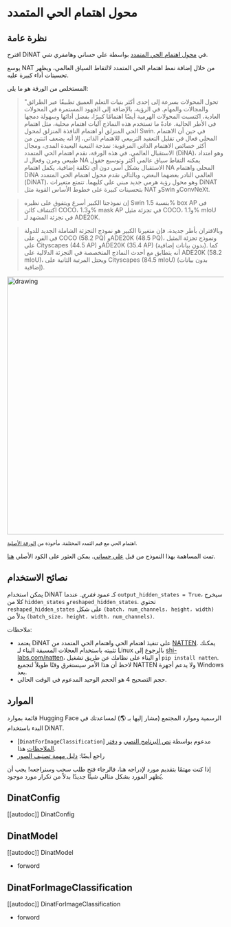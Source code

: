 # محول اهتمام الحي المتمدد 

## نظرة عامة 

اقترح DiNAT في [محول اهتمام الحي المتمدد](https://arxiv.org/abs/2209.15001)
بواسطة علي حساني وهامفري شي.

يوسع NAT من خلال إضافة نمط اهتمام الحي المتمدد لالتقاط السياق العالمي،
ويظهر تحسينات أداء كبيرة عليه.

المستخلص من الورقة هو ما يلي:

> "تحول المحولات بسرعة إلى إحدى أكثر بنيات التعلم العميق تطبيقًا عبر الطرائق والمجالات والمهام. في الرؤية، بالإضافة إلى الجهود المستمرة في المحولات العادية، اكتسبت المحولات الهرمية أيضًا اهتمامًا كبيرًا، بفضل أدائها وسهولة دمجها في الأطر الحالية. عادةً ما تستخدم هذه النماذج آليات اهتمام محلية، مثل اهتمام الحي المنزلق أو اهتمام النافذة المنزلق لمحول Swin. في حين أن الاهتمام المحلي فعال في تقليل التعقيد التربيعي للاهتمام الذاتي، إلا أنه يضعف اثنتين من أكثر خصائص الاهتمام الذاتي المرغوبة: نمذجة التبعية البعيدة المدى، ومجال الاستقبال العالمي. في هذه الورقة، نقدم اهتمام الحي المتمدد (DiNA)، وهو امتداد طبيعي ومرن وفعال لـ NA يمكنه التقاط سياق عالمي أكثر وتوسيع حقول الاستقبال بشكل أسي دون أي تكلفة إضافية. يكمل اهتمام NA المحلي واهتمام DiNA العالمي النادر بعضهما البعض، وبالتالي نقدم محول اهتمام الحي المتمدد (DiNAT)، وهو محول رؤية هرمي جديد مبني على كليهما. تتمتع متغيرات DiNAT بتحسينات كبيرة على خطوط الأساس القوية مثل NAT وSwin وConvNeXt.

> إن نموذجنا الكبير أسرع ويتفوق على نظيره Swin بنسبة 1.5% box AP في اكتشاف كائن COCO، و1.3% mask AP في تجزئة مثيل COCO، و1.1% mIoU في تجزئة المشهد لـ ADE20K.

> وبالاقتران بأطر جديدة، فإن متغيرنا الكبير هو نموذج التجزئة الشاملة الجديد للدولة في الفن على COCO (58.2 PQ) وADE20K (48.5 PQ)، ونموذج تجزئة المثيل على Cityscapes (44.5 AP) وADE20K (35.4 AP) (بدون بيانات إضافية). كما أنه يتطابق مع أحدث النماذج المتخصصة في التجزئة الدلالية على ADE20K (58.2 mIoU)، ويحتل المرتبة الثانية على Cityscapes (84.5 mIoU) (بدون بيانات إضافية).

<img
src="https://huggingface.co/datasets/huggingface/documentation-images/resolve/main/dilated-neighborhood-attention-pattern.jpg"
alt="drawing" width="600"/>

<small> اهتمام الحي مع قيم التمدد المختلفة.
مأخوذة من <a href="https://arxiv.org/abs/2209.15001">الورقة الأصلية</a>.</small>

تمت المساهمة بهذا النموذج من قبل [علي حساني](https://huggingface.co/alihassanijr).
يمكن العثور على الكود الأصلي [هنا](https://github.com/SHI-Labs/Neighborhood-Attention-Transformer).

## نصائح الاستخدام

يمكن استخدام DiNAT كـ *عمود فقري*. عندما `output_hidden_states = True`،
سيخرج كلا من `hidden_states` و`reshaped_hidden_states`. تحتوي `reshaped_hidden_states` على شكل `(batch، num_channels، height، width)` بدلاً من `(batch_size، height، width، num_channels)`.

ملاحظات:

- يعتمد DiNAT على تنفيذ اهتمام الحي واهتمام الحي المتمدد من [NATTEN](https://github.com/SHI-Labs/NATTEN/).
  يمكنك تثبيته باستخدام العجلات المسبقة البناء لـ Linux بالرجوع إلى [shi-labs.com/natten](https://shi-labs.com/natten)، أو البناء على نظامك عن طريق تشغيل `pip install natten`.
  لاحظ أن هذا الأمر سيستغرق وقتًا طويلاً لتجميع NATTEN ولا يدعم أجهزة Windows بعد.
- حجم التصحيح 4 هو الحجم الوحيد المدعوم في الوقت الحالي.

## الموارد

قائمة بموارد Hugging Face الرسمية وموارد المجتمع (مشار إليها بـ 🌎) لمساعدتك في البدء باستخدام DiNAT.

<PipelineTag pipeline="image-classification"/>

- [`DinatForImageClassification`] مدعوم بواسطة [نص البرنامج النصي](https://github.com/huggingface/transformers/tree/main/examples/pytorch/image-classification) و [دفتر الملاحظات](https://colab.research.google.com/github/huggingface/notebooks/blob/main/examples/image_classification.ipynb) هذا.
- راجع أيضًا: [دليل مهمة تصنيف الصور](../tasks/image_classification)

إذا كنت مهتمًا بتقديم مورد لإدراجه هنا، فالرجاء فتح طلب سحب وسنراجعه! يجب أن يُظهر المورد بشكل مثالي شيئًا جديدًا بدلاً من تكرار مورد موجود.

## DinatConfig

[[autodoc]] DinatConfig

## DinatModel

[[autodoc]] DinatModel

- forword

## DinatForImageClassification

[[autodoc]] DinatForImageClassification

- forword